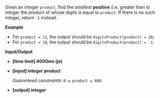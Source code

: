 ﻿Given an integer `product`, find the _smallest_ **positive** (i.e. greater than `0`) integer the product of whose digits is equal to `product`. If there is no such integer, return `-1` instead.

**Example**

*   For `product = 12`, the output should be
    `digitsProduct(product) = 26`;
*   For `product = 19`, the output should be
    `digitsProduct(product) = -1`.

**Input/Output**

*   **[time limit] 4000ms (js)**

*   **[input] integer product**

    _Guaranteed constraints:_
    `0 ≤ product ≤ 600`.

*   **[output] integer**